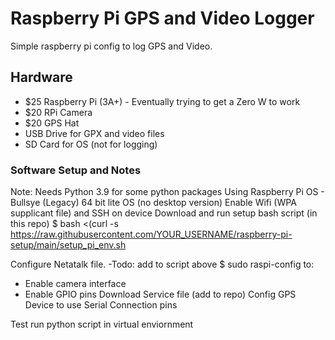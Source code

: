 # Raspberry Pi GPS and Video Logger
Simple raspberry pi config to log GPS and Video.

## Hardware
* $25 Raspberry Pi (3A+) - Eventually trying to get a Zero W to work
* $20 RPi Camera
* $20 GPS Hat
* USB Drive for GPX and video files
* SD Card for OS (not for logging)

### Software Setup and Notes
Note: Needs Python 3.9 for some python packages
Using Raspberry Pi OS - Bullsye (Legacy) 64 bit lite OS (no desktop version)
Enable Wifi (WPA supplicant file) and SSH on device
Download and run setup bash script (in this repo)
  $ bash <(curl -s https://raw.githubusercontent.com/YOUR_USERNAME/raspberry-pi-setup/main/setup_pi_env.sh

Configure Netatalk file. -Todo: add to script above
$ sudo raspi-config to:
  * Enable camera interface
  * Enable GPIO pins
Download Service file (add to repo)
Config GPS Device to use Serial Connection pins

Test run python script in virtual enviornment



